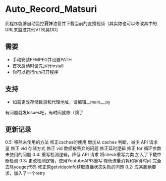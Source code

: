 Auto_Record_Matsuri
====
此程序能够自动监控夏妹油管并下载当前的直播视频（其实你也可以修改其中的URL来监控其他VTB[臭DD]

需要
------
- 手动安装FFMPEG并设置PATH
- 首次启动时请先运行install
- 你可以运行run打开程序

支持
------
- 如需更改存储目录和代理地址，请编辑__main__.py


有问题就发Issues吧，有时间就修（鸽了

更新记录
-------
0.5:
  移除未使用的方法
  修正caches的使用
  增加从 caches 判断，减少 API 请求量
  修正 vid 存储方式
  修正 vid 数据被丢弃的问题
  修正延时逻辑
  修正 for 循环参数未使用的问题
0.4:
  重写检测逻辑，降低 API 请求
  将check重写为类
  加入了下载中断检测
0.3:
  更改检测逻辑，使用YoutubeAPI3重写
  降低流量消耗和等待时间
  完全去除youget代码
  修正原getvideoinfo获取直播状态失败的问题
0.2:
  应某超绝要求，加入了一个retry
